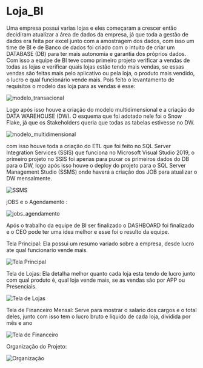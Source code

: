 # Loja_BI
 
Uma empresa possui varias lojas e eles começaram a crescer então decidiram atualizar a área de dados da empresa, já que toda a gestão de dados era feita por excel junto com a amostragem dos dados, com isso um time de BI e de Banco de dados foi criado com o intuito de criar um DATABASE (DB) para ter mais autonomia e garantia dos próprios dados. Com isso a equipe de BI teve como primeiro projeto verificar a vendas de todas as lojas e verificar quais lojas estão tendo mais vendas, se essas vendas são feitas mais pelo aplicativo ou pela loja, o produto mais vendido, o lucro e qual funcionário vende mais. Pois feito o levantamento de requisitos o modelo das loja para as vendas é esse:

![modelo_transacional](https://github.com/VictorEMF/LojaBI/assets/70483515/7c07c66b-3c3c-4fa2-a5e6-5f6f464870e7)

Logo após isso houve a criação do modelo multidimensional e a criação do DATA WAREHOUSE (DW).
O esquema que foi adotado nele foi o Snow Flake, já que os Stakeholders queria que todas as tabelas estivesse no DW. 

![modelo_multidimensional](https://github.com/VictorEMF/LojaBI/assets/70483515/acb356bb-a1c7-4f48-b68d-2f523fa61c16)

com isso houve toda a criação do ETL que foi feito no SQL Server Integration Services (SSIS) que funciona no Microsoft Visual Studio 2019, o primeiro projeto no SSIS foi apenas para puxar os primeiros dados do DB para o DW, logo após isso houve o deploy do projeto para o SQL Server Management Studio (SSMS) onde haverá a criação dos JOB para atualizar o DW mensalmente.

![SSMS](https://github.com/VictorEMF/LojaBI/assets/70483515/db6cc7f8-d16d-43a8-81c5-e1faa0f715e8)

jOBS e o Agendamento :

![jobs_agendamento](https://github.com/VictorEMF/LojaBI/assets/70483515/c9cf3a60-b43c-4490-9d68-b58988766f1c)

Após o trabalho da equipe de BI ser finalizado o DASHBOARD foi finalizado e o CEO pode ter uma idea melhor e esse foi o resulto da equipe.

Tela Principal:
Ela possui um resumo variado sobre a empresa, desde lucro ate qual funcionario vende mais.

![Tela Principal](https://github.com/VictorEMF/LojaBI/assets/70483515/429c47c2-0999-464c-877f-e9e912816596)

Tela de Lojas:
Ela detalha melhor quanto cada loja esta tendo de lucro junto com qual produto é, qual loja vende mais, se as vendas são por APP ou Presenciais.

![Tela de Lojas](https://github.com/VictorEMF/LojaBI/assets/70483515/33b61f09-e80d-491b-b566-3431e3b90e84)

Tela de Financeiro Mensal:
Serve para mostrar o salario dos cargos e o total deles, junto com isso tem o lucro bruto e líquido de cada loja, dividida por mês e ano

![Tela de Financeiro](https://github.com/VictorEMF/LojaBI/assets/70483515/8a340d60-51b0-4e7e-aa1b-98627ff52377)

Organização do Projeto:

![Organização](https://github.com/VictorEMF/LojaBI/assets/70483515/bf7e5ae7-b395-42e4-8947-a29386139aba)
